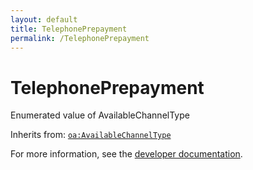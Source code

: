 ```yaml
---
layout: default
title: TelephonePrepayment
permalink: /TelephonePrepayment
---
```


# TelephonePrepayment
Enumerated value of AvailableChannelType

Inherits from: [`oa:AvailableChannelType`](https://openactive.io/AvailableChannelType)

For more information, see the [developer documentation](https://developer.openactive.io/data-model/types/).